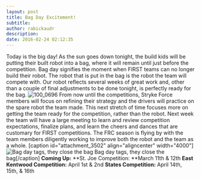 ```yaml
---
layout: post
title: Bag Day Excitement!
subtitle:
author: rabickaudr
description:
date: 2016-02-24 02:12:35
---
```


Today is the big day! As the sun goes down tonight, the build kids will be putting their built robot into a bag, where it will remain until just before the competition. Bag day signifies the moment when FIRST teams can no longer build their robot. The robot that is put in the bag is the robot the team will compete with. Our robot reflects several weeks of great work and, other than a couple of final adjustments to be done tonight, is perfectly ready for the bag. ![100_0696](/wp-content/uploads/2016/02/100_0696.jpg) From now until the competitions, Stryke Force members will focus on refining their strategy and the drivers will practice on the spare robot the team made. This next stretch of time focuses more on getting the team ready for the competition, rather than the robot. Next week the team will have a large meeting to learn and review competition expectations, finalize plans, and learn the cheers and dances that are customary for FIRST competitions. The FRC season is flying by with the team members diligently working to improve both the robot and the team as a whole. [caption id="attachment_3502" align="aligncenter" width="4000"]![Bag day tags, they close the bag](http://strykeforce.org/wp-content/uploads/2016/02/100_0709.jpg) Bag day tags, they close the bag[/caption] **Coming Up:** **St. Joe Competition: **March 11th & 12th **East Kentwood Competition:** April 1st & 2nd **States Competition:** April 14th, 15th, & 16th
